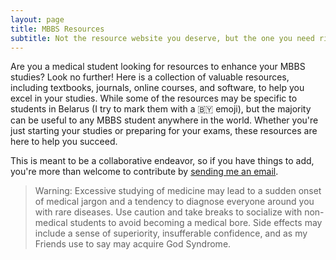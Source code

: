 ```yaml
---
layout: page
title: MBBS Resources
subtitle: Not the resource website you deserve, but the one you need right now
---
```


Are you a medical student looking for resources to enhance your MBBS studies? Look no further! Here is a collection of valuable resources, including textbooks, journals, online courses, and software, to help you excel in your studies. While some of the resources may be specific to students in Belarus (I try to mark them with a 🇧🇾 emoji), but the majority can be useful to any MBBS student anywhere in the world. Whether you're just starting your studies or preparing for your exams, these resources are here to help you succeed.

This is meant to be a collaborative endeavor, so if you have things to add, you're more than welcome to contribute by <a href="mailto:arshilkhan38@gmail.com?subject=contributing to MBBS Resources">sending me an email</a>.

> Warning: Excessive studying of medicine may lead to a sudden onset of medical jargon and a tendency to diagnose everyone around you with rare diseases. Use caution and take breaks to socialize with non-medical students to avoid becoming a medical bore. Side effects may include a sense of superiority, insufferable confidence, and as my Friends use to say may acquire God Syndrome.